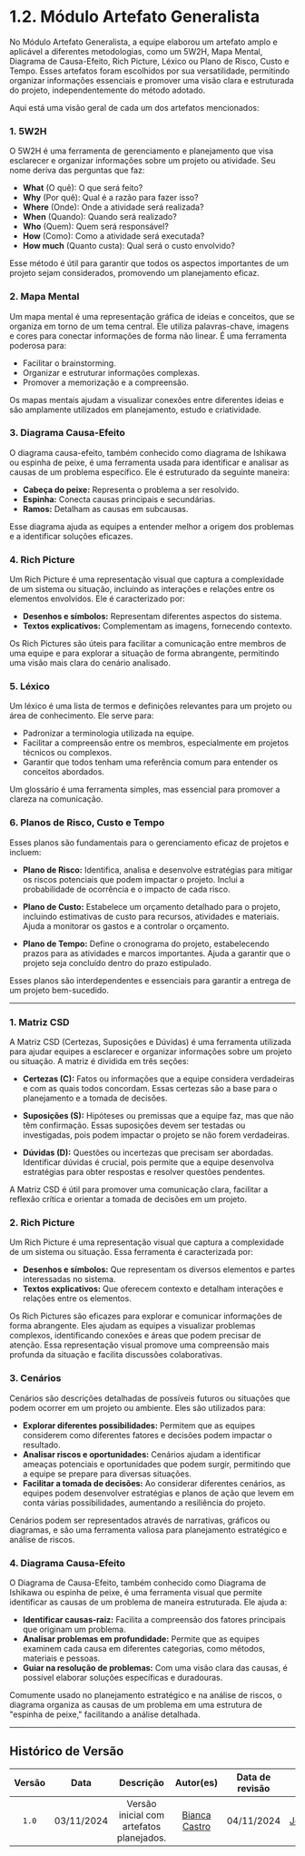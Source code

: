 # 1.2. Módulo Artefato Generalista

No Módulo Artefato Generalista, a equipe elaborou um artefato amplo e aplicável a diferentes metodologias, como um 5W2H, Mapa Mental, Diagrama de Causa-Efeito, Rich Picture, Léxico ou Plano de Risco, Custo e Tempo. Esses artefatos foram escolhidos por sua versatilidade, permitindo organizar informações essenciais e promover uma visão clara e estruturada do projeto, independentemente do método adotado.

Aqui está uma visão geral de cada um dos artefatos mencionados:

### 1. 5W2H
O 5W2H é uma ferramenta de gerenciamento e planejamento que visa esclarecer e organizar informações sobre um projeto ou atividade. Seu nome deriva das perguntas que faz:

- **What** (O quê): O que será feito?
- **Why** (Por quê): Qual é a razão para fazer isso?
- **Where** (Onde): Onde a atividade será realizada?
- **When** (Quando): Quando será realizado?
- **Who** (Quem): Quem será responsável?
- **How** (Como): Como a atividade será executada?
- **How much** (Quanto custa): Qual será o custo envolvido?

Esse método é útil para garantir que todos os aspectos importantes de um projeto sejam considerados, promovendo um planejamento eficaz.

### 2. Mapa Mental
Um mapa mental é uma representação gráfica de ideias e conceitos, que se organiza em torno de um tema central. Ele utiliza palavras-chave, imagens e cores para conectar informações de forma não linear. É uma ferramenta poderosa para:

- Facilitar o brainstorming.
- Organizar e estruturar informações complexas.
- Promover a memorização e a compreensão.
  
Os mapas mentais ajudam a visualizar conexões entre diferentes ideias e são amplamente utilizados em planejamento, estudo e criatividade.

### 3. Diagrama Causa-Efeito
O diagrama causa-efeito, também conhecido como diagrama de Ishikawa ou espinha de peixe, é uma ferramenta usada para identificar e analisar as causas de um problema específico. Ele é estruturado da seguinte maneira:

- **Cabeça do peixe:** Representa o problema a ser resolvido.
- **Espinha:** Conecta causas principais e secundárias.
- **Ramos:** Detalham as causas em subcausas.

Esse diagrama ajuda as equipes a entender melhor a origem dos problemas e a identificar soluções eficazes.

### 4. Rich Picture
Um Rich Picture é uma representação visual que captura a complexidade de um sistema ou situação, incluindo as interações e relações entre os elementos envolvidos. Ele é caracterizado por:

- **Desenhos e símbolos:** Representam diferentes aspectos do sistema.
- **Textos explicativos:** Complementam as imagens, fornecendo contexto.

Os Rich Pictures são úteis para facilitar a comunicação entre membros de uma equipe e para explorar a situação de forma abrangente, permitindo uma visão mais clara do cenário analisado.

### 5. Léxico
Um léxico é uma lista de termos e definições relevantes para um projeto ou área de conhecimento. Ele serve para:

- Padronizar a terminologia utilizada na equipe.
- Facilitar a compreensão entre os membros, especialmente em projetos técnicos ou complexos.
- Garantir que todos tenham uma referência comum para entender os conceitos abordados.

Um glossário é uma ferramenta simples, mas essencial para promover a clareza na comunicação.

### 6. Planos de Risco, Custo e Tempo
Esses planos são fundamentais para o gerenciamento eficaz de projetos e incluem:

- **Plano de Risco:** Identifica, analisa e desenvolve estratégias para mitigar os riscos potenciais que podem impactar o projeto. Inclui a probabilidade de ocorrência e o impacto de cada risco.
  
- **Plano de Custo:** Estabelece um orçamento detalhado para o projeto, incluindo estimativas de custo para recursos, atividades e materiais. Ajuda a monitorar os gastos e a controlar o orçamento.
  
- **Plano de Tempo:** Define o cronograma do projeto, estabelecendo prazos para as atividades e marcos importantes. Ajuda a garantir que o projeto seja concluído dentro do prazo estipulado.

Esses planos são interdependentes e essenciais para garantir a entrega de um projeto bem-sucedido.

---


### 1. Matriz CSD
A Matriz CSD (Certezas, Suposições e Dúvidas) é uma ferramenta utilizada para ajudar equipes a esclarecer e organizar informações sobre um projeto ou situação. A matriz é dividida em três seções:

- **Certezas (C):** Fatos ou informações que a equipe considera verdadeiras e com as quais todos concordam. Essas certezas são a base para o planejamento e a tomada de decisões.
  
- **Suposições (S):** Hipóteses ou premissas que a equipe faz, mas que não têm confirmação. Essas suposições devem ser testadas ou investigadas, pois podem impactar o projeto se não forem verdadeiras.
  
- **Dúvidas (D):** Questões ou incertezas que precisam ser abordadas. Identificar dúvidas é crucial, pois permite que a equipe desenvolva estratégias para obter respostas e resolver questões pendentes.

A Matriz CSD é útil para promover uma comunicação clara, facilitar a reflexão crítica e orientar a tomada de decisões em um projeto.

### 2. Rich Picture
Um Rich Picture é uma representação visual que captura a complexidade de um sistema ou situação. Essa ferramenta é caracterizada por:

- **Desenhos e símbolos:** Que representam os diversos elementos e partes interessadas no sistema.
- **Textos explicativos:** Que oferecem contexto e detalham interações e relações entre os elementos.

Os Rich Pictures são eficazes para explorar e comunicar informações de forma abrangente. Eles ajudam as equipes a visualizar problemas complexos, identificando conexões e áreas que podem precisar de atenção. Essa representação visual promove uma compreensão mais profunda da situação e facilita discussões colaborativas.

### 3. Cenários
Cenários são descrições detalhadas de possíveis futuros ou situações que podem ocorrer em um projeto ou ambiente. Eles são utilizados para:

- **Explorar diferentes possibilidades:** Permitem que as equipes considerem como diferentes fatores e decisões podem impactar o resultado.
- **Analisar riscos e oportunidades:** Cenários ajudam a identificar ameaças potenciais e oportunidades que podem surgir, permitindo que a equipe se prepare para diversas situações.
- **Facilitar a tomada de decisões:** Ao considerar diferentes cenários, as equipes podem desenvolver estratégias e planos de ação que levem em conta várias possibilidades, aumentando a resiliência do projeto.

Cenários podem ser representados através de narrativas, gráficos ou diagramas, e são uma ferramenta valiosa para planejamento estratégico e análise de riscos.


### 4. Diagrama Causa-Efeito

O Diagrama de Causa-Efeito, também conhecido como Diagrama de Ishikawa ou espinha de peixe, é uma ferramenta visual que permite identificar as causas de um problema de maneira estruturada. Ele ajuda a:

- **Identificar causas-raiz:** Facilita a compreensão dos fatores principais que originam um problema.
- **Analisar problemas em profundidade:** Permite que as equipes examinem cada causa em diferentes categorias, como métodos, materiais e pessoas.
- **Guiar na resolução de problemas:** Com uma visão clara das causas, é possível elaborar soluções específicas e duradouras.

Comumente usado no planejamento estratégico e na análise de riscos, o diagrama organiza as causas de um problema em uma estrutura de "espinha de peixe," facilitando a análise detalhada.

---


## Histórico de Versão
| Versão | Data | Descrição | Autor(es) | Data de revisão | Revisor(es) |
| :-: | :-: | :-: | :-: | :-: | :-: |
| `1.0` | 03/11/2024  | Versão inicial com artefatos planejados. |  [Bianca Castro](https://github.com/BiancaPatrocinio7) | 04/11/2024 | [JoaoBarreto03](https://github.com/JoaoBarreto03) |